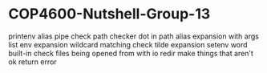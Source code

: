 # COP4600-Nutshell-Group-13

printenv alias pipe
check path checker
dot in path
alias expansion with args list
env expansion
wildcard matching
check tilde expansion
setenv word built-in
check files being opened from with io redir
make things that aren't ok return error